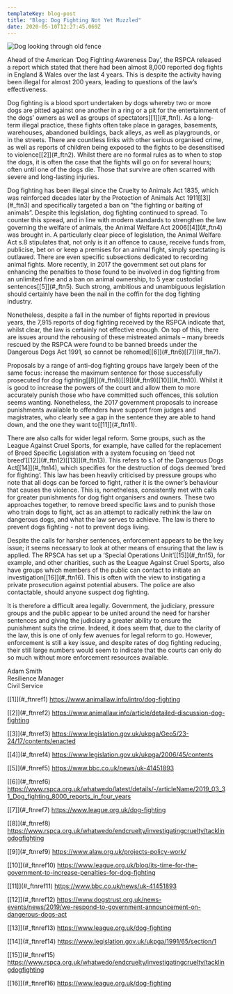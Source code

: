 ```yaml
---
templateKey: blog-post
title: "Blog: Dog Fighting Not Yet Muzzled"
date: 2020-05-10T12:27:45.069Z
---
```

![Dog looking through old fence](/img/blog-post-may-10.png "Blog: Dog Fighting Not Yet Muzzled")

<!--StartFragment-->

Ahead of the American ‘Dog Fighting Awareness Day’, the RSPCA released a report which stated that there had been almost 8,000 reported dog fights in England & Wales over the last 4 years. This is despite the activity having been illegal for almost 200 years, leading to questions of the law’s effectiveness.

Dog fighting is a blood sport undertaken by dogs whereby two or more dogs are pitted against one another in a ring or a pit for the entertainment of the dogs’ owners as well as groups of spectators\[[1]](#_ftn1). As a long-term illegal practice, these fights often take place in garages, basements, warehouses, abandoned buildings, back alleys, as well as playgrounds, or in the streets. There are countless links with other serious organised crime, as well as reports of children being exposed to the fights to be desensitised to violence\[[2]](#_ftn2). Whilst there are no formal rules as to when to stop the dogs, it is often the case that the fights will go on for several hours; often until one of the dogs die. Those that survive are often scarred with severe and long-lasting injuries.

Dog fighting has been illegal since the Cruelty to Animals Act 1835, which was reinforced decades later by the Protection of Animals Act 1911\[[3]](#_ftn3) and specifically targeted a ban on "the fighting or baiting of animals”. Despite this legislation, dog fighting continued to spread. To counter this spread, and in line with modern standards to strengthen the law governing the welfare of animals, the Animal Welfare Act 2006\[[4]](#_ftn4) was brought in. A particularly clear piece of legislation, the Animal Welfare Act s.8 stipulates that, not only is it an offence to cause, receive funds from, publicise, bet on or keep a premises for an animal fight, simply spectating is outlawed. There are even specific subsections dedicated to recording animal fights. More recently, in 2017 the government set out plans for enhancing the penalties to those found to be involved in dog fighting from an unlimited fine and a ban on animal ownership, to 5 year custodial sentences\[[5]](#_ftn5). Such strong, ambitious and unambiguous legislation should certainly have been the nail in the coffin for the dog fighting industry.

Nonetheless, despite a fall in the number of fights reported in previous years, the 7,915 reports of dog fighting received by the RSPCA indicate that, whilst clear, the law is certainly not effective enough. On top of this, there are issues around the rehousing of these mistreated animals – many breeds rescued by the RSPCA were found to be banned breeds under the Dangerous Dogs Act 1991, so cannot be rehomed\[[6]](#_ftn6)\[[7]](#_ftn7).

Proposals by a range of anti-dog fighting groups have largely been of the same focus: increase the maximum sentence for those successfully prosecuted for dog fighting\[[8]](#_ftn8)\[[9]](#_ftn9)\[[10]](#_ftn10). Whilst it is good to increase the powers of the court and allow them to more accurately punish those who have committed such offences, this solution seems wanting. Nonetheless, the 2017 government proposals to increase punishments available to offenders have support from judges and magistrates, who clearly see a gap in the sentence they are able to hand down, and the one they want to\[[11]](#_ftn11).

There are also calls for wider legal reform. Some groups, such as the League Against Cruel Sports, for example, have called for the replacement of Breed Specific Legislation with a system focusing on ‘deed not breed’\[[12]](#_ftn12)\[[13]](#_ftn13). This refers to s.1 of the Dangerous Dogs Act\[[14]](#_ftn14), which specifies for the destruction of dogs deemed ‘bred for fighting’. This law has been heavily criticised by pressure groups who note that all dogs can be forced to fight, rather it is the owner’s behaviour that causes the violence. This is, nonetheless, consistently met with calls for greater punishments for dog fight organisers and owners. These two approaches together, to remove breed specific laws and to punish those who train dogs to fight, act as an attempt to radically rethink the law on dangerous dogs, and what the law serves to achieve. The law is there to prevent dogs fighting - not to prevent dogs living.

Despite the calls for harsher sentences, enforcement appears to be the key issue; it seems necessary to look at other means of ensuring that the law is applied. The RPSCA has set up a ‘Special Operations Unit’\[[15]](#_ftn15), for example, and other charities, such as the League Against Cruel Sports, also have groups which members of the public can contact to initiate an investigation\[[16]](#_ftn16). This is often with the view to instigating a private prosecution against potential abusers. The police are also contactable, should anyone suspect dog fighting.

It is therefore a difficult area legally. Government, the judiciary, pressure groups and the public appear to be united around the need for harsher sentences and giving the judiciary a greater ability to ensure the punishment suits the crime. Indeed, it does seem that, due to the clarity of the law, this is one of only few avenues for legal reform to go. However, enforcement is still a key issue, and despite rates of dog fighting reducing, their still large numbers would seem to indicate that the courts can only do so much without more enforcement resources available.

Adam Smith\
Resilience Manager\
Civil Service

\[[1]](#_ftnref1) <https://www.animallaw.info/intro/dog-fighting>

\[[2]](#_ftnref2) <https://www.animallaw.info/article/detailed-discussion-dog-fighting>

\[[3]](#_ftnref3) <https://www.legislation.gov.uk/ukpga/Geo5/23-24/17/contents/enacted>

\[[4]](#_ftnref4) <https://www.legislation.gov.uk/ukpga/2006/45/contents>

\[[5]](#_ftnref5) <https://www.bbc.co.uk/news/uk-41451893>

\[[6]](#_ftnref6) <https://www.rspca.org.uk/whatwedo/latest/details/-/articleName/2019_03_31_Dog_fighting_8000_reports_in_four_years>

\[[7]](#_ftnref7) <https://www.league.org.uk/dog-fighting>

\[[8]](#_ftnref8) <https://www.rspca.org.uk/whatwedo/endcruelty/investigatingcruelty/tacklingdogfighting>

\[[9]](#_ftnref9) <https://www.alaw.org.uk/projects-policy-work/>

\[[10]](#_ftnref10) <https://www.league.org.uk/blog/its-time-for-the-government-to-increase-penalties-for-dog-fighting>

\[[11]](#_ftnref11) <https://www.bbc.co.uk/news/uk-41451893>

\[[12]](#_ftnref12) <https://www.dogstrust.org.uk/news-events/news/2019/we-respond-to-government-announcement-on-dangerous-dogs-act>

\[[13]](#_ftnref13) <https://www.league.org.uk/dog-fighting>

\[[14]](#_ftnref14) <https://www.legislation.gov.uk/ukpga/1991/65/section/1>

\[[15]](#_ftnref15) <https://www.rspca.org.uk/whatwedo/endcruelty/investigatingcruelty/tacklingdogfighting>

\[[16]](#_ftnref16) <https://www.league.org.uk/dog-fighting>

<!--EndFragment-->
